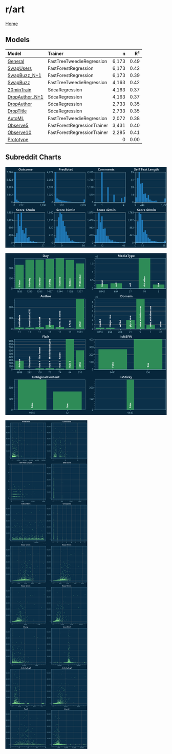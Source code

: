 # r/art

[Home](../index.md)

## Models

|Model|Trainer|n|R²|
|:---|:---|---:|---:|
|[General](models/guess_art_General.md)|FastTreeTweedieRegression|6,173|0.49|
|[SwapUsers](models/guess_art_SwapUsers.md)|FastForestRegression|6,173|0.42|
|[SwapBuzz_N+1](models/guess_art_SwapBuzz_N+1.md)|FastForestRegression|6,173|0.39|
|[SwapBuzz](models/guess_art_SwapBuzz.md)|FastTreeTweedieRegression|4,163|0.42|
|[20minTrain](models/guess_art_20minTrain.md)|SdcaRegression|4,163|0.37|
|[DropAuthor_N+1](models/guess_art_DropAuthor_N+1.md)|SdcaRegression|4,163|0.37|
|[DropAuthor](models/guess_art_DropAuthor.md)|SdcaRegression|2,733|0.35|
|[DropTitle](models/guess_art_DropTitle.md)|SdcaRegression|2,733|0.35|
|[AutoML](models/guess_art_AutoML.md)|FastTreeTweedieRegression|2,072|0.38|
|[Observe5](models/guess_art_Observe5.md)|FastForestRegressionTrainer|3,431|0.40|
|[Observe10](models/guess_art_Observe10.md)|FastForestRegressionTrainer|2,285|0.41|
|[Prototype](models/guess_art_Prototype.md)||0|0.00|

## Subreddit Charts

![r/art Distributions](../images/guess_art_Distributions.png "r/art Distributions")

![r/art Categorical](../images/guess_art_Catagorical.png "r/art Categorical")

![r/art Correlation](../images/guess_art_Correlations.png "r/art Correlation")

